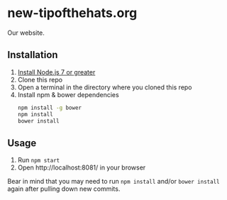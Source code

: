 # new-tipofthehats.org
Our website.

## Installation
1. [Install Node.js 7 or greater](https://nodejs.org/en/)
1. Clone this repo
1. Open a terminal in the directory where you cloned this repo
1. Install npm & bower dependencies
	```bash
	npm install -g bower
	npm install
	bower install
	```

## Usage

1. Run `npm start`
1. Open http://localhost:8081/ in your browser

Bear in mind that you may need to run `npm install` and/or `bower install` again after pulling down new commits.
